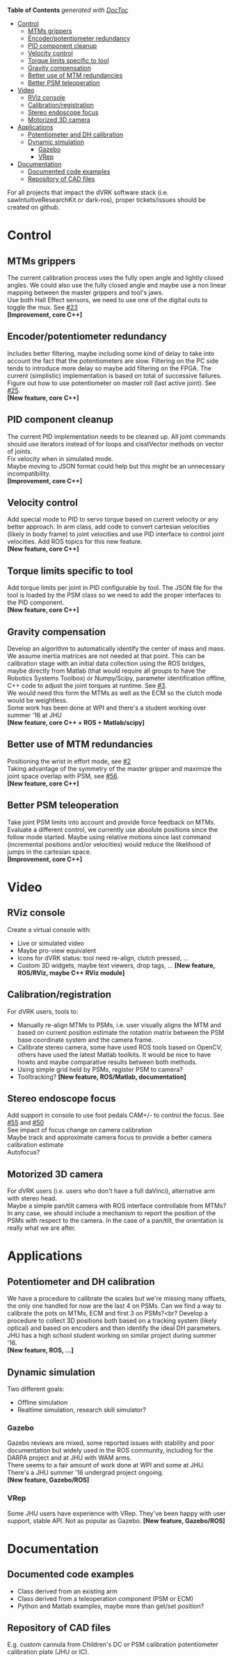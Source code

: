 <!-- START doctoc generated TOC please keep comment here to allow auto update -->
<!-- DON'T EDIT THIS SECTION, INSTEAD RE-RUN doctoc TO UPDATE -->
**Table of Contents**  *generated with [DocToc](https://github.com/thlorenz/doctoc)*

- [Control](#control)
  - [MTMs grippers](#mtms-grippers)
  - [Encoder/potentiometer redundancy](#encoderpotentiometer-redundancy)
  - [PID component cleanup](#pid-component-cleanup)
  - [Velocity control](#velocity-control)
  - [Torque limits specific to tool](#torque-limits-specific-to-tool)
  - [Gravity compensation](#gravity-compensation)
  - [Better use of MTM redundancies](#better-use-of-mtm-redundancies)
  - [Better PSM teleoperation](#better-psm-teleoperation)
- [Video](#video)
  - [RViz console](#rviz-console)
  - [Calibration/registration](#calibrationregistration)
  - [Stereo endoscope focus](#stereo-endoscope-focus)
  - [Motorized 3D camera](#motorized-3d-camera)
- [Applications](#applications)
  - [Potentiometer and DH calibration](#potentiometer-and-dh-calibration)
  - [Dynamic simulation](#dynamic-simulation)
    - [Gazebo](#gazebo)
    - [VRep](#vrep)
- [Documentation](#documentation)
  - [Documented code examples](#documented-code-examples)
  - [Repository of CAD files](#repository-of-cad-files)

<!-- END doctoc generated TOC please keep comment here to allow auto update -->

For all projects that impact the dVRK software stack (i.e. sawIntuitiveResearchKit or dark-ros), proper tickets/issues should be created on github.

# Control

## MTMs grippers
The current calibration process uses the fully open angle and lightly closed angles.  We could also use the fully closed angle and maybe use a non linear mapping between the master grippers and tool's jaws.<br>
Use both Hall Effect sensors, we need to use one of the digital outs to toggle the mux.  See [#23](https://github.com/jhu-dvrk/sawIntuitiveResearchKit/issues/23)<br>
**[Improvement, core C++]**

## Encoder/potentiometer redundancy
Includes better filtering, maybe including some kind of delay to take into account the fact that the potentiometers are slow.  Filtering on the PC side tends to introduce more delay so maybe add filtering on the FPGA.   The current (simplistic) implementation is based on total of successive failures.<br>
Figure out how to use potentiometer on master roll (last active joint).  See [#25](https://github.com/jhu-dvrk/sawIntuitiveResearchKit/issues/25).<br>
**[New feature, core C++]**

## PID component cleanup
The current PID implementation needs to be cleaned up.  All joint commands should use iterators instead of for loops and cisstVector methods on vector of joints.<br>
Fix velocity when in simulated mode.<br>
Maybe moving to JSON format could help but this might be an unnecessary incompatibility.<br>
**[Improvement, core C++]**

## Velocity control
Add special mode to PID to servo torque based on current velocity or any better approach.  In arm class, add code to convert cartesian velocities (likely in body frame) to joint velocities and use PID interface to control joint velocities.  Add ROS topics for this new feature.<br>
**[New feature, core C++]**

## Torque limits specific to tool
Add torque limits per joint in PID configurable by tool.  The JSON file for the tool is loaded by the PSM class so we need to add the proper interfaces to the PID component.<br>
**[New feature, core C++]**

## Gravity compensation
Develop an algorithm to automatically identify the center of mass and mass.  We assume inertia matrices are not needed at that point.  This can be calibration stage with an initial data collection using the ROS bridges, maybe directly from Matlab (that would require all groups to have the Robotics Systems Toolbox) or Numpy/Scipy, parameter identification offline, C++ code to adjust the joint torques at runtime.  See [#3](https://github.com/jhu-dvrk/sawIntuitiveResearchKit/issues/3).<br>
We would need this form the MTMs as well as the ECM so the clutch mode would be weightless.<br>
Some work has been done at WPI and there's a student working over summer '16 at JHU<br>
**[New feature, core C++ + ROS + Matlab/scipy]**

## Better use of MTM redundancies
Positioning the wrist in effort mode, see [#2](https://github.com/jhu-dvrk/sawIntuitiveResearchKit/issues/2)<br>
Taking advantage of the symmetry of the master gripper and maximize the joint space overlap with PSM, see [#56](https://github.com/jhu-dvrk/sawIntuitiveResearchKit/issues/56).<br>
**[New feature, core C++]**

## Better PSM teleoperation
Take joint PSM limits into account and provide force feedback on MTMs.<br>
Evaluate a different control, we currently use absolute positions since the follow mode started.  Maybe using relative motions since last command (incremental positions and/or velocities) would reduce the likelihood of jumps in the cartesian space.<br> 
**[Improvement, core C++]**

# Video

## RViz console
Create a virtual console with:
* Live or simulated video
* Maybe pro-view equivalent
* Icons for dVRK status: tool need re-align, clutch pressed, ...
* Custom 3D widgets, maybe text viewers, drop tags, ...
**[New feature, ROS/RViz, maybe C++ RViz module]**

## Calibration/registration
For dVRK users, tools to:
* Manually re-align MTMs to PSMs, i.e. user visually aligns the MTM and based on current position estimate the rotation matrix between the PSM base coordinate system and the camera frame.
* Calibrate stereo camera, some have used ROS tools based on OpenCV, others have used the latest Matlab toolkits.  It would be nice to have howto and maybe comparative results between both methods. 
* Using simple grid held by PSMs, register PSM to camera?
* Tooltracking?
**[New feature, ROS/Matlab, documentation]**

## Stereo endoscope focus
Add support in console to use foot pedals CAM+/- to control the focus.  See [#55](https://github.com/jhu-dvrk/sawIntuitiveResearchKit/issues/55) and [#50](https://github.com/jhu-dvrk/sawIntuitiveResearchKit/issues/50)<br>
See impact of focus change on camera calibration<br>
Maybe track and approximate camera focus to provide a better camera calibration estimate<br>
Autofocus?

## Motorized 3D camera
For dVRK users (i.e. users who don't have a full daVinci), alternative arm with stereo head.<br>
Maybe a simple pan/tilt camera with ROS interface controllable from MTMs?  In any case, we should include a mechanism to report the position of the PSMs with respect to the camera.  In the case of a pan/tilt, the orientation is really what we are after.

# Applications

## Potentiometer and DH calibration
We have a procedure to calibrate the scales but we're missing many offsets, the only one handled for now are the last 4 on PSMs.  Can we find a way to calibrate the pots on MTMs, ECM and first 3 on PSMs?<br?
Develop a procedure to collect 3D positions both based on a tracking system (likely optical) and based on encoders and then identify the ideal DH parameters.  JHU has a high school student working on similar project during summer '16.<br>
**[New feature, ROS, ...]**

## Dynamic simulation
Two different goals:
* Offline simulation
* Realtime simulation, research skill simulator?

### Gazebo
Gazebo reviews are mixed, some reported issues with stability and poor documentation but widely used in the ROS community, including for the DARPA project and at JHU with WAM arms.<br>
There seems to a fair amount of work done at WPI and some at JHU.  There's a JHU summer '16 undergrad project ongoing.<br>
**[New feature, Gazebo/ROS]**

### VRep
Some JHU users have experience with VRep.  They've been happy with user support, stable API.  Not as popular as Gazebo.
**[New feature, Gazebo/ROS]**

# Documentation

## Documented code examples
* Class derived from an existing arm
* Class derived from a teleoperation component (PSM or ECM)
* Python and Matlab examples, maybe more than get/set position?

## Repository of CAD files

E.g. custom cannula from Children's DC or PSM calibration potentiometer calibration plate (JHU or IC).